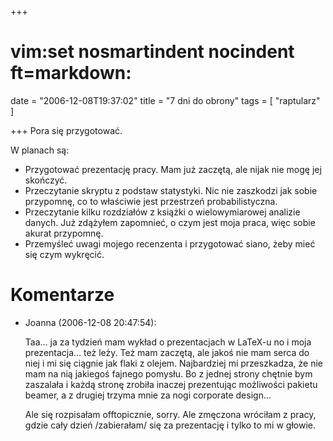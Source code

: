 +++
# vim:set nosmartindent nocindent ft=markdown:
date = "2006-12-08T19:37:02"
title = "7 dni do obrony"
tags = [ "raptularz" ]

+++
Pora się przygotować.

<!--more-->

W planach są:

  * Przygotować prezentację pracy. Mam już zaczętą, ale nijak nie mogę jej
    skończyć.
  * Przeczytanie skryptu z podstaw statystyki. Nic nie zaszkodzi jak sobie
    przypomnę, co to właściwie jest przestrzeń probabilistyczna.
  * Przeczytanie kilku rozdziałów z książki o wielowymiarowej analizie danych.
    Już zdążyłem zapomnieć, o czym jest moja praca, więc sobie akurat przypomnę.
  * Przemyśleć uwagi mojego recenzenta i przygotować siano, żeby mieć się czym
    wykręcić.

# Komentarze

* Joanna (2006-12-08 20:47:54): <p>Taa&#8230; ja za tydzień mam wykład o
  prezentacjach w LaTeX-u no i moja prezentacja&#8230; też leży. Też mam
  zaczętą, ale jakoś nie mam serca do niej i mi się ciągnie jak flaki z olejem.
  Najbardziej mi przeszkadza, że nie mam na nią jakiegoś fajnego pomysłu. Bo z
  jednej strony chętnie bym zaszalała i każdą stronę zrobiła inaczej prezentując
  możliwości pakietu beamer, a z drugiej trzyma mnie za nogi corporate
  design&#8230;</p>  <p>Ale się rozpisałam offtopicznie, sorry. Ale zmęczona
  wróciłam z pracy, gdzie cały dzień /zabierałam/ się za prezentację i tylko to
  mi w głowie.</p>
